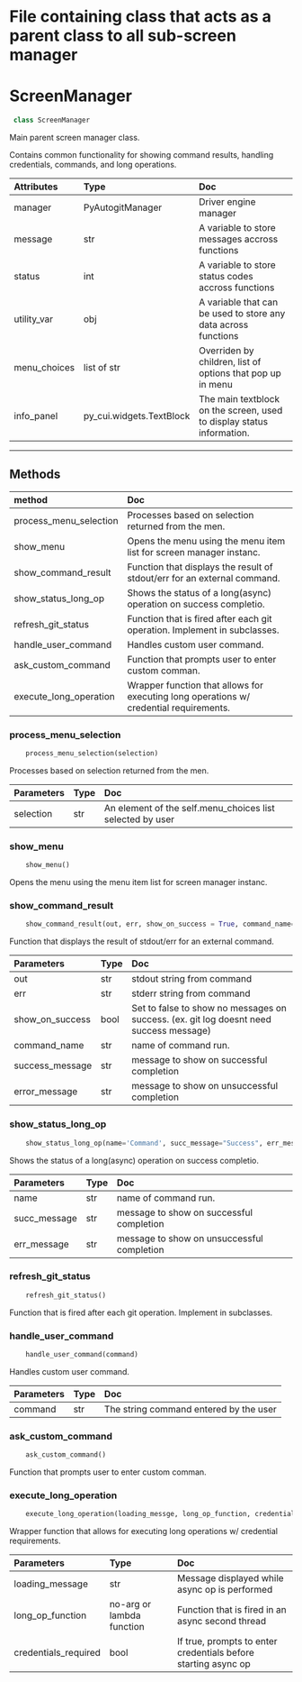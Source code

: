 # File containing class that acts as a parent class to all sub-screen manager


# ScreenManager 

``` python 
 class ScreenManager 
```

Main parent screen manager class.

Contains common functionality for showing command results, handling credentials, commands, and long operations.

| Attributes    | Type             | Doc             |
|:-------|:-----------------|:----------------|
|     manager | PyAutogitManager |         Driver engine manager | 
|     message | str |         A variable to store messages accross functions | 
|     status | int |         A variable to store status codes accross functions | 
|     utility_var | obj |         A variable that can be used to store any data across functions | 
|     menu_choices | list of str |         Overriden by children, list of options that pop up in menu | 
|     info_panel | py_cui.widgets.TextBlock |         The main textblock on the screen, used to display status information. | 


--------- 

## Methods 

 
| method    | Doc             |
|:-------|:----------------|
| process_menu_selection | Processes based on selection returned from the men. | 
| show_menu | Opens the menu using the menu item list for screen manager instanc. | 
| show_command_result | Function that displays the result of stdout/err for an external command. | 
| show_status_long_op | Shows the status of a long(async) operation on success completio. | 
| refresh_git_status | Function that is fired after each git operation. Implement in subclasses. | 
| handle_user_command | Handles custom user command. | 
| ask_custom_command | Function that prompts user to enter custom comman. | 
| execute_long_operation | Wrapper function that allows for executing long operations w/ credential requirements. | 
 
 

### process_menu_selection

``` python 
    process_menu_selection(selection) 
```


Processes based on selection returned from the men.

| Parameters    | Type             | Doc             |
|:-------|:-----------------|:----------------|
|         selection | str |             An element of the self.menu_choices list selected by user | 


### show_menu

``` python 
    show_menu() 
```


Opens the menu using the menu item list for screen manager instanc.

### show_command_result

``` python 
    show_command_result(out, err, show_on_success = True, command_name='Command', success_message='Success', error_message='Error') 
```


Function that displays the result of stdout/err for an external command.

| Parameters    | Type             | Doc             |
|:-------|:-----------------|:----------------|
|         out | str |             stdout string from command | 
|         err | str |             stderr string from command | 
|         show_on_success | bool |             Set to false to show no messages on success. (ex. git log doesnt need success message) | 
|         command_name | str |             name of command run. | 
|         success_message | str |             message to show on successful completion | 
|         error_message | str |             message to show on unsuccessful completion | 


### show_status_long_op

``` python 
    show_status_long_op(name='Command', succ_message="Success", err_message = "Error") 
```


Shows the status of a long(async) operation on success completio.

| Parameters    | Type             | Doc             |
|:-------|:-----------------|:----------------|
|         name | str |             name of command run. | 
|         succ_message | str |             message to show on successful completion | 
|         err_message | str |             message to show on unsuccessful completion | 


### refresh_git_status

``` python 
    refresh_git_status() 
```


Function that is fired after each git operation. Implement in subclasses.

### handle_user_command

``` python 
    handle_user_command(command) 
```


Handles custom user command.

| Parameters    | Type             | Doc             |
|:-------|:-----------------|:----------------|
|         command | str |             The string command entered by the user | 


### ask_custom_command

``` python 
    ask_custom_command() 
```


Function that prompts user to enter custom comman.

### execute_long_operation

``` python 
    execute_long_operation(loading_messge, long_op_function, credentials_required=False) 
```


Wrapper function that allows for executing long operations w/ credential requirements.

| Parameters    | Type             | Doc             |
|:-------|:-----------------|:----------------|
|         loading_message | str |             Message displayed while async op is performed | 
|         long_op_function | no-arg or lambda function |             Function that is fired in an async second thread | 
|         credentials_required | bool |             If true, prompts to enter credentials before starting async op | 
